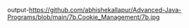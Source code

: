 output-https://github.com/abhishekallapur/Advanced-Java-Programs/blob/main/7b.Cookie_Management/7b.jpg

